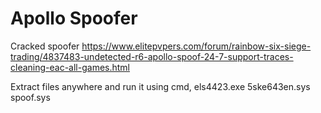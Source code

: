 # Apollo Spoofer
Cracked spoofer https://www.elitepvpers.com/forum/rainbow-six-siege-trading/4837483-undetected-r6-apollo-spoof-24-7-support-traces-cleaning-eac-all-games.html


Extract files anywhere and run it using cmd, els4423.exe 5ske643en.sys spoof.sys
